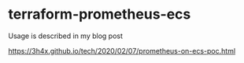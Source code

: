 # terraform-prometheus-ecs

Usage is described in my blog post

https://3h4x.github.io/tech/2020/02/07/prometheus-on-ecs-poc.html
